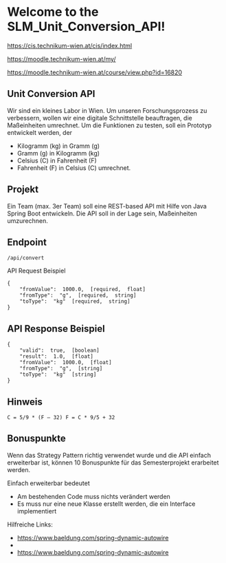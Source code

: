 # Welcome to the SLM_Unit_Conversion_API!

https://cis.technikum-wien.at/cis/index.html

https://moodle.technikum-wien.at/my/

https://moodle.technikum-wien.at/course/view.php?id=16820

## Unit Conversion API

Wir sind ein kleines Labor in Wien. Um unseren Forschungsprozess zu verbessern, wollen wir eine digitale Schnittstelle beauftragen, die Maßeinheiten umrechnet. Um die Funktionen zu testen, soll ein Prototyp entwickelt werden, der

* Kilogramm (kg) in Gramm (g)
* Gramm (g) in Kilogramm (kg)
* Celsius (C) in Fahrenheit (F)
* Fahrenheit (F) in Celsius (C) umrechnet.

## Projekt

Ein Team (max. 3er Team) soll eine REST-based API mit Hilfe von Java Spring Boot entwickeln. Die API soll in der Lage sein, Maßeinheiten umzurechnen.

## Endpoint

`/api/convert`

API Request Beispiel

```
{
    "fromValue":  1000.0,  [required,  float] 
    "fromType":  "g",  [required,  string] 
    "toType":  "kg"  [required,  string]
}
```

## API Response Beispiel

```
{
    "valid":  true,  [boolean] 
    "result":  1.0,  [float]
    "fromValue":  1000.0,  [float] 
    "fromType":  "g",  [string]
    "toType":  "kg"  [string]
}
```

## Hinweis

`C = 5/9 * (F – 32) F = C * 9/5 + 32`

## Bonuspunkte

Wenn das Strategy Pattern richtig verwendet wurde und die API einfach erweiterbar ist, können 10 Bonuspunkte für das Semesterprojekt erarbeitet werden.

Einfach erweiterbar bedeutet

* Am bestehenden Code muss nichts verändert werden
* Es muss nur eine neue Klasse erstellt werden, die ein Interface implementiert

Hilfreiche Links:

* https://www.baeldung.com/spring-dynamic-autowire
* 
* https://www.baeldung.com/spring-dynamic-autowire
